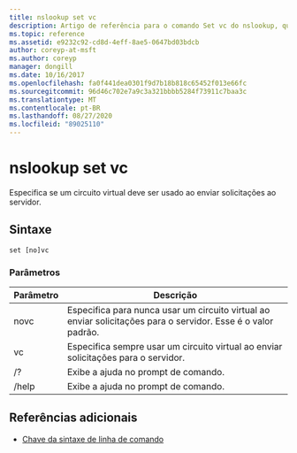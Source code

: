 ```yaml
---
title: nslookup set vc
description: Artigo de referência para o comando Set vc do nslookup, que especifica se um circuito virtual deve ser usado ao enviar solicitações ao servidor.
ms.topic: reference
ms.assetid: e9232c92-cd8d-4eff-8ae5-0647bd03bdcb
author: coreyp-at-msft
ms.author: coreyp
manager: dongill
ms.date: 10/16/2017
ms.openlocfilehash: fa0f441dea0301f9d7b18b818c65452f013e66fc
ms.sourcegitcommit: 96d46c702e7a9c3a321bbbb5284f73911c7baa3c
ms.translationtype: MT
ms.contentlocale: pt-BR
ms.lasthandoff: 08/27/2020
ms.locfileid: "89025110"
---
```

# <a name="nslookup-set-vc"></a>nslookup set vc

Especifica se um circuito virtual deve ser usado ao enviar solicitações ao servidor.

## <a name="syntax"></a>Sintaxe

```
set [no]vc
```

### <a name="parameters"></a>Parâmetros


| Parâmetro | Descrição |
| ---------- | ---------- |
| novc | Especifica para nunca usar um circuito virtual ao enviar solicitações para o servidor. Esse é o valor padrão. |
| vc | Especifica sempre usar um circuito virtual ao enviar solicitações para o servidor. |
| /? | Exibe a ajuda no prompt de comando. |
| /help | Exibe a ajuda no prompt de comando. |

## <a name="additional-references"></a>Referências adicionais

- [Chave da sintaxe de linha de comando](command-line-syntax-key.md)
